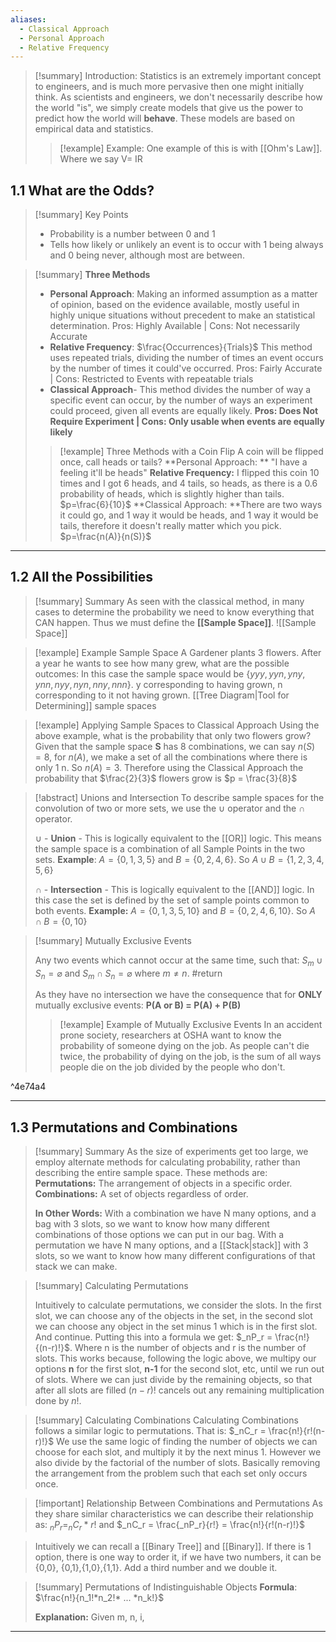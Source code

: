 ```yaml
---
aliases:
  - Classical Approach
  - Personal Approach
  - Relative Frequency
---
```



>[!summary] Introduction:
>Statistics is an extremely important concept to engineers, and is much more pervasive then one might initially think. As scientists and engineers, we don't necessarily describe how the world "is", we simply create models that give us the power to predict how the world will **behave**. These models are based on empirical data and statistics.
>
>>[!example] Example:
>>One example of this is with [[Ohm's Law]]. Where we say V= IR

## 1.1 What are the Odds?

>[!summary] Key Points
>- Probability is a number between 0 and 1
>- Tells how likely or unlikely an event is to occur with 1 being always and 0 being never, although most are between.

>[!summary]
>**Three Methods** 
>- **Personal Approach**: Making an informed assumption as a matter of opinion, based on the evidence available, mostly useful in highly unique situations without precedent to make an statistical determination. Pros: Highly Available | Cons: Not necessarily Accurate
>- **Relative Frequency**: $\frac{Occurrences}{Trials}$ This method uses repeated trials, dividing the number of times an event occurs by the number of times it could've occurred. Pros: Fairly Accurate | Cons: Restricted to Events with repeatable trials
>- **Classical Approach**- This method divides the number of way a specific event can occur, by the number of ways an experiment could proceed, given all events are equally likely. **Pros: Does Not Require Experiment | Cons: Only usable when events are equally likely**
>  >[!example] Three Methods with a Coin Flip
>  >A coin will be flipped once, call heads or tails?
>  >**Personal Approach: ** "I have a feeling it'll be heads"
>  >**Relative Frequency:** I flipped this coin 10 times and I got 6 heads, and 4 tails, so heads, as there is a 0.6 probability of heads, which is slightly higher than tails. $p=\frac{6}{10}$
>  >**Classical Approach: **There are two ways it could go, and 1 way it would be heads, and 1 way it would be tails, therefore it doesn't really matter which you pick. $p=\frac{n(A)}{n(S)}$
>  

---
## 1.2 All the Possibilities

>[!summary] Summary
>As seen with the classical method, in many cases to determine the probability we need to know everything that CAN happen. Thus we must define the **[[Sample Space]]**.
>![[Sample Space]]

>[!example] Example Sample Space
>A Gardener plants 3 flowers. After a year he wants to see how many grew, what are the possible outcomes:
>In this case the sample space would be ${\{yyy, yyn,yny, ynn, nyy, nyn, nny, nnn\}}$. y corresponding to having grown, n corresponding to it not having grown.
>[[Tree Diagram|Tool for Determining]] sample spaces

>[!example] Applying Sample Spaces to Classical Approach
>Using the above example, what is the probability that only two flowers grow?
>Given that the sample space **S** has 8 combinations, we can say $n(S) = 8$, for $n(A)$, we make a set of all the combinations where there is only 1 n. So $n(A) = 3$. Therefore using the Classical Approach the probability that $\frac{2}{3}$ flowers grow is $p = \frac{3}{8}$

>[!abstract] Unions and Intersection
>To describe sample spaces for the convolution of two or more sets, we use the $\cup$ operator and the $\cap$ operator.
>
>$\cup$ - **Union** - This is logically equivalent to the [[OR]] logic. This means the sample space is a combination of all Sample Points in the two sets. **Example**: $A = \{0, 1, 3, 5\}$ and $B = \{0, 2, 4, 6\}$. So $A \cup B = \{1, 2, 3, 4, 5, 6\}$ 
>
>$\cap$ - **Intersection** - This is logically equivalent to the [[AND]] logic. In this case the set is defined by the set of sample points common to both events. **Example:** $A = \{0, 1, 3, 5, 10\}$ and $B = \{0, 2, 4, 6, 10\}$. So $A \cap B = \{0, 10\}$ 


>[!summary] Mutually Exclusive Events
>
>Any two events which cannot occur at the same time, such that:
>$S_m \cup S_n = \varnothing$ and $S_m \cap S_n = \varnothing$ where $m \neq n$. #return 
>
>As they have no intersection we have the consequence that for **ONLY** mutually exclusive events: **P(A or B) = P(A) + P(B)**
>>[!example] Example of Mutually Exclusive Events
>>In an accident prone society, researchers at OSHA want to know the probability of someone dying on the job. As people can't die twice, the probability of dying on the job, is the sum of all ways people die on the job divided by the people who don't.

^4e74a4

---
## 1.3 Permutations and Combinations

>[!summary] Summary
>As the size of experiments get too large, we employ alternate methods for calculating probability, rather than describing the entire sample space. These methods are:
>**Permutations:** The arrangement of objects in a specific order. 
>**Combinations:** A set of objects regardless of order.
>
>**In Other Words:** With a combination we have N many options, and a bag with 3 slots, so we want to know how many different combinations of those options we can put in our bag. With a permutation we have N many options, and a [[Stack|stack]] with 3 slots, so we want to know how many different configurations of that stack we can make.

>[!summary] Calculating Permutations
>
>Intuitively to calculate permutations, we consider the slots. In the first slot, we can choose any of the objects in the set, in the second slot we can choose any object in the set minus 1 which is in the first slot. And continue. Putting this into a formula we get: $_nP_r = \frac{n!}{(n-r)!}$. Where n is the number of objects and r is the number of slots. This works because, following the logic above, we multipy our options **n** for the first slot, **n-1** for the second slot, etc, until we run out of slots. Where we can just divide by the remaining objects, so that after all slots are filled $(n-r)!$ cancels out any remaining multiplication done by $n!$.

>[!summary] Calculating Combinations
>Calculating Combinations follows a similar logic to permutations. That is: $_nC_r = \frac{n!}{r!(n-r)!}$ We use the same logic of finding the number of objects we can choose for each slot, and multiply it by the next minus 1. However we also divide by the factorial of the number of slots. Basically removing the arrangement from the problem such that each set only occurs once.

>[!important] Relationship Between Combinations and Permutations
>As they share similar characteristics we can describe their relationship as:
>$_nP_r = _nC_r *r!$
>and
>$_nC_r = \frac{_nP_r}{r!} = \frac{n!}{r!(n-r)!}$

>Intuitively we can recall a [[Binary Tree]] and [[Binary]]. If there is 1 option, there is one way to order it, if we have two numbers, it can be {0,0}, {0,1},{1,0},{1,1}. Add a third number and we double it.


>[!summary] Permutations of Indistinguishable Objects
>**Formula**: $\frac{n!}{n_1!*n_2!* ... *n_k!}$
>
>**Explanation:** Given m, n, i, 

---





